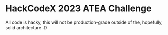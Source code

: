 # HackCodeX 2023 ATEA Challenge

All code is hacky, this will not be production-grade outside of the, hopefully, solid architecture :D
